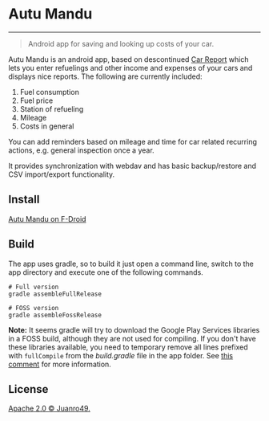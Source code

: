 # Autu Mandu

---


> Android app for saving and looking up costs of your car.

Autu Mandu is an android app, based on descontinued [Car Report](https://bitbucket.org/frigus02/car-report) which lets you enter refuelings and other income and expenses of your cars and displays nice reports. The following are currently included:

1. Fuel consumption
1. Fuel price
1. Station of refueling
1. Mileage
1. Costs in general

You can add reminders based on mileage and time for car related recurring actions, e.g. general
inspection once a year.

It provides synchronization with webdav and has basic backup/restore and CSV
import/export functionality.

## Install

[Autu Mandu on F-Droid](https://f-droid.org/repository/browse/?fdid=org.juanro.autumandu)

## Build

The app uses gradle, so to build it just open a command line, switch to the app directory and
execute one of the following commands.

```
# Full version
gradle assembleFullRelease

# FOSS version
gradle assembleFossRelease
```

**Note:** It seems gradle will try to download the Google Play Services libraries in a FOSS build,
although they are not used for compiling. If you don't have these libraries available, you need
to temporary remove all lines prefixed with `fullCompile` from the _build.gradle_ file in the
app folder. See [this comment](https://bitbucket.org/frigus02/car-report/issues/53/dependence-on-proprietary-components#comment-21959839)
for more information.

## License

[Apache 2.0 © Juanro49.](../COPYING)
